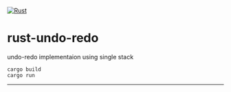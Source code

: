 [![Rust](https://github.com/patrik64/rust-undo-redo/actions/workflows/rust.yml/badge.svg?branch=main)](https://github.com/patrik64/rust-undo-redo/actions/workflows/rust.yml)

# rust-undo-redo
undo-redo implementaion using single stack

```
cargo build
cargo run
```

_____
